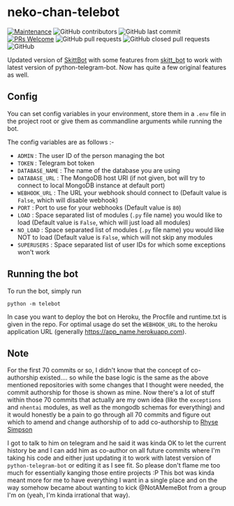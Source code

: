 # neko-chan-telebot

[![Maintenance](https://img.shields.io/badge/Maintained%3F-yes-green.svg)](https://github.com/ksdfg/neko-chan-telebot/graphs/commit-activity)
![GitHub contributors](https://img.shields.io/github/contributors/ksdfg/neko-chan-telebot)
![GitHub last commit](https://img.shields.io/github/last-commit/ksdfg/neko-chan-telebot)
[![PRs Welcome](https://img.shields.io/badge/PRs-welcome-brightgreen.svg?style=flat-square)](http://makeapullrequest.com) 
![GitHub pull requests](https://img.shields.io/github/issues-pr-raw/ksdfg/neko-chan-telebot) 
![GitHub closed pull requests](https://img.shields.io/github/issues-pr-closed-raw/ksdfg/neko-chan-telebot) 
![GitHub](https://img.shields.io/github/license/ksdfg/neko-chan-telebot)

Updated version of [SkittBot](https://github.com/skittles9823/SkittBot) with some features from 
[skitt_bot](https://github.com/skittles9823/skitt_bot) to work with latest version of python-telegram-bot. Now has quite a few original features as well.

## Config

You can set config variables in your environment, store them in a `.env` file in the project root or give them as
commandline arguments while running the bot.

The config variables are as follows :-
- `ADMIN` : The user ID of the person managing the bot
- `TOKEN` : Telegram bot token
- `DATABASE_NAME` : The name of the database you are using
- `DATABASE_URL` : The MongoDB host URI (if not given, bot will try to connect to local MongoDB instance at default port)
- `WEBHOOK_URL` : The URL your webhook should connect to (Default value is `False`, which will disable webhook)
- `PORT` : Port to use for your webhooks (Default value is `80`)
- `LOAD` : Space separated list of modules (`.py` file name) you would like to load (Default value is `False`, which will just load all modules)
- `NO_LOAD` : Space separated list of modules (`.py` file name) you would like NOT to load (Default value is `False`, which will not skip any modules
- `SUPERUSERS` : Space separated list of user IDs for which some exceptions won't work

## Running the bot

To run the bot, simply run
```shell script
python -m telebot
```

In case you want to deploy the bot on Heroku, the Procfile and runtime.txt is given in the repo. For optimal usage do
set the `WEBHOOK_URL` to the heroku application URL (generally https://app_name.herokuapp.com).

## Note

For the first 70 commits or so, I didn't know that the concept of co-authorship existed.... so while the base logic is 
the same as the above mentioned repositories with some changes that I thought were needed, the commit authorship for 
those is shown as mine. Now there's a lot of stuff within those 70 commits that actually are my own idea (like the 
`exceptions` and `nhentai` modules, as well as the mongodb schemas for everything) and it would honestly be a pain to go 
through all 70 commits and figure out which to amend and change authorship of to add co-authorship to 
[Rhyse Simpson](https://github.com/skittles9823)

I got to talk to him on telegram and he said it was kinda OK to let the current history be and I can add him as 
co-author on all future commits where I'm taking his code and either just updating it to work with latest version of 
`python-telegram-bot` or editing it as I see fit. So please don't flame me too much for essentially kanging those 
entire projects :P This bot was kinda meant more for me to have everything I want in a single place and on the way 
somehow became about wanting to kick @NotAMemeBot from a group I'm on (yeah, I'm kinda irrational that way).
